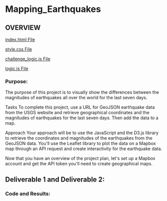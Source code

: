 # Mapping_Earthquakes

## OVERVIEW
[index.html File](Earthquake_Challenge/index.html)

[style.css File](Earthquake_Challenge/static/css/style.css)

[challenge_logic.js File](Earthquake_Challenge/static/js/challenge_logic.js)

[logic.js File](Earthquake_Challenge/static/js/logic.js)


### Purpose:
The purpose of this project is to visually show the differences between the magnitudes of earthquakes all over the world for the last seven days.

Tasks
To complete this project, use a URL for GeoJSON earthquake data from the USGS website and retrieve geographical coordinates and the magnitudes of earthquakes for the last seven days. Then add the data to a map.

Approach
Your approach will be to use the JavaScript and the D3.js library to retrieve the coordinates and magnitudes of the earthquakes from the GeoJSON data. You'll use the Leaflet library to plot the data on a Mapbox map through an API request and create interactivity for the earthquake data.

Now that you have an overview of the project plan, let's set up a Mapbox account and get the API token you'll need to create geographical maps.

## Deliverable 1 and Deliverable 2:
### Code and Results:
